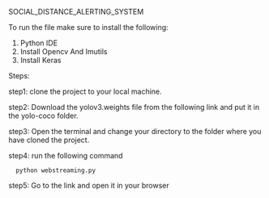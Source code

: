 SOCIAL_DISTANCE_ALERTING_SYSTEM

To run the file make sure to install the following:

1. Python IDE
2. Install Opencv And Imutils
3. Install Keras

Steps:

step1: clone the project to your local machine.

step2: Download the yolov3.weights file from the following link and put it in the yolo-coco folder.


step3: Open the terminal and change your directory to the folder where you have cloned the project.

step4: run the following command

      python webstreaming.py

step5: Go to the link and open it in your browser

